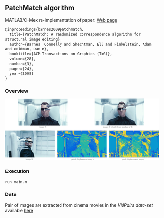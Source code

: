 ## PatchMatch algorithm

MATLAB/C-Mex re-implementation of paper:    [Web page](https://gfx.cs.princeton.edu/pubs/Barnes_2009_PAR/)
```
@inproceedings{barnes2009patchmatch,
  title={PatchMatch: A randomized correspondence algorithm for structural image editing},
  author={Barnes, Connelly and Shechtman, Eli and Finkelstein, Adam and Goldman, Dan B},
  booktitle={ACM Transactions on Graphics (ToG)},
  volume={28},
  number={3},
  pages={24},
  year={2009}
}
```

### Overview 

![image](./Figures/pm_method.png)


### Execution

```
run main.m
```


### Data

Pair of images are extracted from cinema movies in the *VidPairs data-set* available [here](http://www.cs.haifa.ac.il/~skorman/CSH/index.html) 

